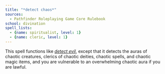 ```yaml
---
title: "*detect chaos*"
sources:
  - Pathfinder Roleplaying Game Core Rulebook
school: divination
spell_lists:
  - {name: spiritualist, level: 1}
  - {name: cleric, level: 1}
---
```


This spell functions like [*detect evil*](/spells/detect-evil/), except that it detects the auras of chaotic creatures, clerics of chaotic deities, chaotic spells, and chaotic magic items, and you are vulnerable to an overwhelming chaotic aura if you are lawful.

